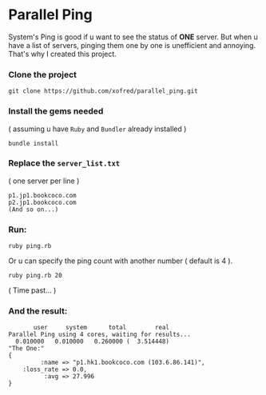 # Parallel Ping

System's Ping is good if u want to see the status of **ONE** server. But when u have a list of servers, pinging them one by one is unefficient and annoying. That's why I created this project.

### Clone the project
```shell
git clone https://github.com/xofred/parallel_ping.git
```

### Install the gems needed
( assuming u have `Ruby` and `Bundler` already installed )

```shell
bundle install
```

### Replace the `server_list.txt`
( one server per line )
```
p1.jp1.bookcoco.com
p2.jp1.bookcoco.com
(And so on...)
```

### Run:
```shell
ruby ping.rb
```

Or u can specify the ping count with another number ( default is 4 ).

```shell
ruby ping.rb 20
```

( Time past... )

### And the result:
```
       user     system      total        real
Parallel Ping using 4 cores, waiting for results...
  0.010000   0.010000   0.260000 (  3.514448)
"The One:"
{
         :name => "p1.hk1.bookcoco.com (103.6.86.141)",
    :loss_rate => 0.0,
          :avg => 27.996
}
```


